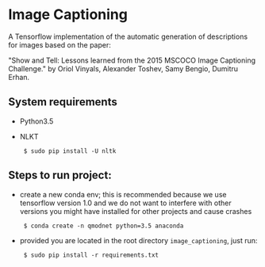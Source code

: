 # Image Captioning

A Tensorflow implementation of the automatic generation of descriptions for images based on the paper:

"Show and Tell: Lessons learned from the 2015 MSCOCO Image Captioning
Challenge." by Oriol Vinyals, Alexander Toshev, Samy Bengio, Dumitru Erhan.

## System requirements

 - Python3.5
 - NLKT
    
        $ sudo pip install -U nltk
        
## Steps to run project:

 * create a new conda env; this is recommended because we use tensorflow version 1.0 and we do not want to interfere with
 other versions you might have installed for other projects and cause crashes

        $ conda create -n qmodnet python=3.5 anaconda
    
 * provided you are located in the root directory ```image_captioning```, just run:

        $ sudo pip install -r requirements.txt





